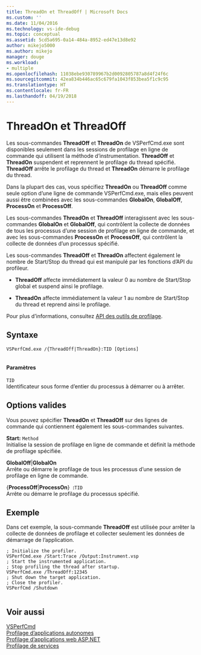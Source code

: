 ```yaml
---
title: ThreadOn et ThreadOff | Microsoft Docs
ms.custom: ''
ms.date: 11/04/2016
ms.technology: vs-ide-debug
ms.topic: conceptual
ms.assetid: 5cd5a695-0a14-484a-8952-ed47e13d8e92
author: mikejo5000
ms.author: mikejo
manager: douge
ms.workload:
- multiple
ms.openlocfilehash: 11038ebe930789967b2d0092805787a8d4f24f6c
ms.sourcegitcommit: 42ea834b446ac65c679fa1043f853bea5f1c9c95
ms.translationtype: HT
ms.contentlocale: fr-FR
ms.lasthandoff: 04/19/2018
---
```

# <a name="threadon-and-threadoff"></a>ThreadOn et ThreadOff
Les sous-commandes **ThreadOff** et **ThreadOn** de VSPerfCmd.exe sont disponibles seulement dans les sessions de profilage en ligne de commande qui utilisent la méthode d’instrumentation. **ThreadOff** et **ThreadOn** suspendent et reprennent le profilage du thread spécifié. **ThreadOff** arrête le profilage du thread et **ThreadOn** démarre le profilage du thread.  
  
 Dans la plupart des cas, vous spécifiez **ThreadOn** ou **ThreadOff** comme seule option d’une ligne de commande VSPerfCmd.exe, mais elles peuvent aussi être combinées avec les sous-commandes **GlobalOn**, **GlobalOff**, **ProcessOn** et **ProcessOff**.  
  
 Les sous-commandes **ThreadOn** et **ThreadOff** interagissent avec les sous-commandes **GlobalOn** et **GlobalOff**, qui contrôlent la collecte de données de tous les processus d’une session de profilage en ligne de commande, et avec les sous-commandes **ProcessOn** et **ProcessOff**, qui contrôlent la collecte de données d’un processus spécifié.  
  
 Les sous-commandes **ThreadOff** et **ThreadOn** affectent également le nombre de Start/Stop du thread qui est manipulé par les fonctions d’API du profileur.  
  
-   **ThreadOff** affecte immédiatement la valeur 0 au nombre de Start/Stop global et suspend ainsi le profilage.  
  
-   **ThreadOn** affecte immédiatement la valeur 1 au nombre de Start/Stop du thread et reprend ainsi le profilage.  
  
 Pour plus d’informations, consultez [API des outils de profilage](../profiling/profiling-tools-apis.md).  
  
## <a name="syntax"></a>Syntaxe  
  
```  
VSPerfCmd.exe /{ThreadOff|ThreadOn}:TID [Options]  
  
```  
  
#### <a name="parameters"></a>Paramètres  
 `TID`  
 Identificateur sous forme d’entier du processus à démarrer ou à arrêter.  
  
## <a name="valid-options"></a>Options valides  
 Vous pouvez spécifier **ThreadOn** et **ThreadOff** sur des lignes de commande qui contiennent également les sous-commandes suivantes.  
  
 **Start:** `Method`  
 Initialise la session de profilage en ligne de commande et définit la méthode de profilage spécifiée.  
  
 **GlobalOff**&#124;**GlobalOn**  
 Arrête ou démarre le profilage de tous les processus d’une session de profilage en ligne de commande.  
  
 {**ProcessOff**&#124;**ProcessOn**}  **:**`TID`  
 Arrête ou démarre le profilage du processus spécifié.  
  
## <a name="example"></a>Exemple  
 Dans cet exemple, la sous-commande **ThreadOff** est utilisée pour arrêter la collecte de données de profilage et collecter seulement les données de démarrage de l’application.  
  
```  
; Initialize the profiler.  
VSPerfCmd.exe /Start:Trace /Output:Instrument.vsp   
; Start the instrumented application.  
; Stop profiling the thread after startup.  
VSPerfCmd.exe /ThreadOff:12345  
; Shut down the target application.  
; Close the profiler.  
VSPerfCmd /Shutdown  
  
```  
  
## <a name="see-also"></a>Voir aussi  
 [VSPerfCmd](../profiling/vsperfcmd.md)   
 [Profilage d’applications autonomes](../profiling/command-line-profiling-of-stand-alone-applications.md)   
 [Profilage d’applications web ASP.NET](../profiling/command-line-profiling-of-aspnet-web-applications.md)   
 [Profilage de services](../profiling/command-line-profiling-of-services.md)